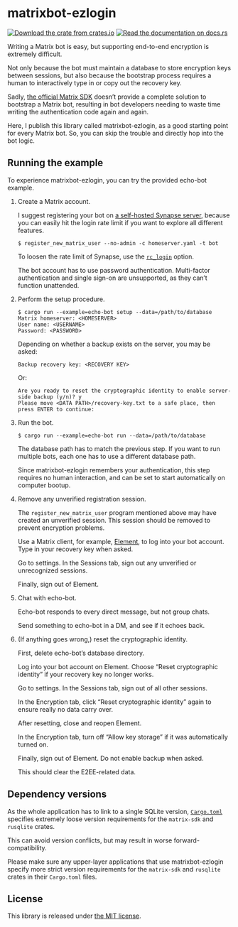 matrixbot-ezlogin
=================

[![Download the crate from crates.io](https://img.shields.io/crates/v/matrixbot-ezlogin)](https://crates.io/crates/matrixbot-ezlogin)
[![Read the documentation on docs.rs](https://img.shields.io/docsrs/matrixbot-ezlogin)](https://docs.rs/matrixbot-ezlogin)

Writing a Matrix bot is easy, but supporting end-to-end encryption is extremely difficult.

Not only because the bot must maintain a database to store encryption keys between sessions, but also because the bootstrap process requires a human to interactively type in or copy out the recovery key.

Sadly, [the official Matrix SDK](https://github.com/matrix-org/matrix-rust-sdk) doesn’t provide a complete solution to bootstrap a Matrix bot, resulting in bot developers needing to waste time writing the authentication code again and again.

Here, I publish this library called matrixbot-ezlogin, as a good starting point for every Matrix bot. So, you can skip the trouble and directly hop into the bot logic.

## Running the example

To experience matrixbot-ezlogin, you can try the provided echo-bot example.

1. Create a Matrix account.

   I suggest registering your bot on [a self-hosted Synapse server](https://element-hq.github.io/synapse/latest/setup/installation.html), because you can easily hit the login rate limit if you want to explore all different features.

   ```
   $ register_new_matrix_user --no-admin -c homeserver.yaml -t bot
   ```

   To loosen the rate limit of Synapse, use the [`rc_login`](https://element-hq.github.io/synapse/latest/usage/configuration/config_documentation.html#rc_login) option.

   The bot account has to use password authentication. Multi-factor authentication and single sign-on are unsupported, as they can’t function unattended.

2. Perform the setup procedure.

   ```
   $ cargo run --example=echo-bot setup --data=/path/to/database
   Matrix homeserver: <HOMESERVER>
   User name: <USERNAME>
   Password: <PASSWORD>
   ```

   Depending on whether a backup exists on the server, you may be asked:
   ```
   Backup recovery key: <RECOVERY KEY>
   ```
   Or:
   ```
   Are you ready to reset the cryptographic identity to enable server-side backup (y/n)? y
   Please move <DATA PATH>/recovery-key.txt to a safe place, then press ENTER to continue:
   ```

3. Run the bot.

   ```
   $ cargo run --example=echo-bot run --data=/path/to/database
   ```

   The database path has to match the previous step. If you want to run multiple bots, each one has to use a different database path.

   Since matrixbot-ezlogin remembers your authentication, this step requires no human interaction, and can be set to start automatically on computer bootup.

4. Remove any unverified registration session.

   The `register_new_matrix_user` program mentioned above may have created an unverified session. This session should be removed to prevent encryption problems.

   Use a Matrix client, for example, [Element](https://matrix.org/ecosystem/clients/element/), to log into your bot account. Type in your recovery key when asked.

   Go to settings. In the Sessions tab, sign out any unverified or unrecognized sessions.

   Finally, sign out of Element.

5. Chat with echo-bot.

   Echo-bot responds to every direct message, but not group chats.

   Send something to echo-bot in a DM, and see if it echoes back.

6. (If anything goes wrong,) reset the cryptographic identity.

   First, delete echo-bot’s database directory.

   Log into your bot account on Element. Choose “Reset cryptographic identity” if your recovery key no longer works.

   Go to settings. In the Sessions tab, sign out of all other sessions.

   In the Encryption tab, click “Reset cryptographic identity” again to ensure really no data carry over.

   After resetting, close and reopen Element.

   In the Encryption tab, turn off “Allow key storage” if it was automatically turned on.

   Finally, sign out of Element. Do not enable backup when asked.

   This should clear the E2EE-related data.

## Dependency versions

As the whole application has to link to a single SQLite version, [`Cargo.toml`](Cargo.toml) specifies extremely loose version requirements for the `matrix-sdk` and `rusqlite` crates.

This can avoid version conflicts, but may result in worse forward-compatibility.

Please make sure any upper-layer applications that use matrixbot-ezlogin specify more strict version requirements for the `matrix-sdk` and `rusqlite` crates in their `Cargo.toml` files.

## License

This library is released under [the MIT license](LICENSE).
